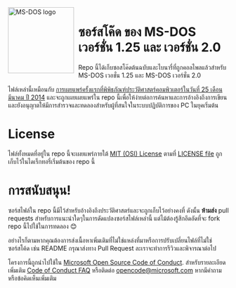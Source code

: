 <img width="150" height="150" align="left" style="float: left; margin: 0 10px 0 0;" alt="MS-DOS logo" src="https://github.com/Microsoft/MS-DOS/blob/master/msdos-logo.png">   

# ซอร์สโค๊ด ของ MS-DOS เวอร์ชั่น 1.25 และ เวอร์ชั่น 2.0 
Repo นี้ได้เก็บซอสโค๊ดต้นฉบับและไบนารี่ที่ถูกคอลไพลแล้วสำหรับ MS-DOS เวอชั่น 1.25 และ MS-DOS เวอร์ชั่น 2.0

ไฟล์เหล่านี้เหมือนกับ [การเผยแพร่ครั้งแรกที่พิพิธภัณฑ์ประวัติศาสตร์คอมพิวเตอร์ในวันที่ 25 เดือนมีนาคม ปี 2014]( https://www.computerhistory.org/atchm/microsoft-ms-dos-early-source-code/) และจะถูกเผยเผยแพร่ใน repo นี้เพื่อให้ง่ายต่อการค้นหาและการอ้างอิงถึงการเขียน และยังอนุญาตให้มีการสำรวจและทดลองสำหรับผู้ที่สนใจในระบบปฏิบัติการของ PC ในยุคเริ่มต้น

# License
ไฟล์ทั้งหมดที่อยู่ใน repo นี้จะเผยแพร่ภายใต้ [MIT (OSI) License]( https://en.wikipedia.org/wiki/MIT_License) ตามที่ [LICENSE file](https://github.com/Microsoft/MS-DOS/blob/master/LICENSE.md) ถูกเก็บไว้ในไดเร็กทอรี่เริ่มต้นของ repo นี้

# การสนับสนุน!
ซอร์สไฟล์ใน repo นี้มีไว้สำหรับอ้างอิงถึงประวัติศาสตร์และจะถูกเก็บไว้อย่างคงที่ ดังนั้น **ห้ามส่ง** pull requests สำหรับการแนะนำใดๆในการดัดแปลงซอร์สไฟล์เหล่านี้ แต่ไม้ต้องรู้สึกอึดอัดที่จะ fork repo นี้ไปใช้ในการทดลอง 😊

อย่างไรก็ตามหากคุณต้องการส่งเนื้อหาเพิ่มเติมที่ไม่ใช่แหล่งที่มาหรือการปรับเปลี่ยนไฟล์ที่ไม่ใช่ซอร์สโค้ด เช่น README กรุณาส่งทาง Pull Request ละเราจะทำการรีวิวและพิจารณาต่อไป

โครงการนี้ถูกนำไปใช้ใน [Microsoft Open Source Code of Conduct](https://opensource.microsoft.com/codeofconduct/).  สำหรับรายละเอียดเพิ่มเติม [Code of Conduct FAQ](https://opensource.microsoft.com/codeofconduct/faq/) หรือติดต่อ [opencode@microsoft.com](mailto:opencode@microsoft.com) หากมีคำถามหรือข้อคิดเห็นเพิ่มเติม
